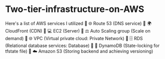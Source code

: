 # Two-tier-infrastructure-on-AWS

Here's a list of AWS services I utilized
🔹 🌐 Route 53 (DNS service)
🔹 🌍 CloudFront (CDN)
🔹 💻 EC2 (Server)
🔹 ⚖️ Auto Scaling group (Scale on demand)
🔹 🌐 VPC (Virtual private cloud: Private Network)
🔹 🗄️ RDS (Relational database services: Database)
🔹 🚀 DynamoDB (State-locking for tfstate file)
🔹 ☁️ Amazon S3 (Storing backend and achieving versioning)

